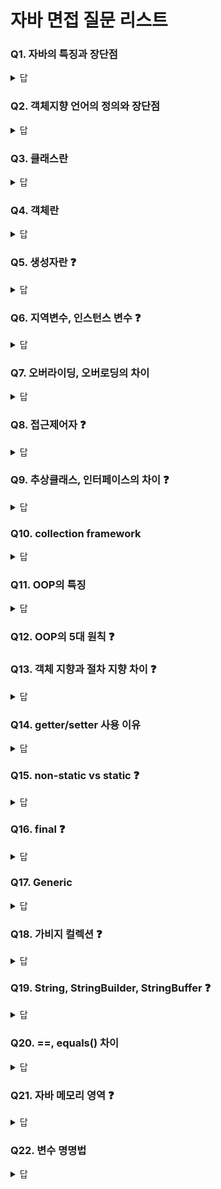 # 자바 면접 질문 리스트


### Q1. 자바의 특징과 장단점
<details>
  <summary>답</summary>
  <div>  
    <p>
	    자바는 이식성이 높고, 플랫폼에 종속적이지 않다는 특징을 가지고 있다. 또, 플랫폼에 종속적이지 않기 때문에 웹/모바일/임베디드 등 다양한 분야에 활용될 수 있다.
      <hr>
      장점은 이식성이 높고 JVM으로 실행되기 때문에 플랫폼 종속적이지 않은 점이며, 단점은 JVM으로 실행되기 때문에 실행 속도가 느리다는 점이다.      
	  </p>
  </div>
</details>
    
### Q2. 객체지향 언어의 정의와 장단점
<details>
  <summary>답</summary>
  <div>  
    <p>
      실제 세계의 객체를 정의하고, 그 객체 사이의 상호작용을 통해 프로그램 실행을 작성하도록 하는 언어
      <hr>
      재사용성이 높고, 유지보수성이 좋다는 장점이 있다. 절차지향언어와 비교했을 때 속도가 느리다는 단점이 있다.
	  </p>
  </div>
</details>
   
### Q3. 클래스란
<details>
  <summary>답</summary>
  <div>  
    <p>
      실제 세계에 존재하는 객체의 특성을 정의한 것으로, 객체의 설계도나 틀을 의미한다.
	  </p>
  </div>
</details>
   
### Q4. 객체란
<details>
  <summary>답</summary>
  <div>  
    <p>
      실제 세계에 존재하는 것들이다. TV, 컴퓨터, 책, 건물, 사람 등을 모두 객체라고 할 수 있다.
	  </p>
  </div>
</details>
   
### Q5. 생성자란 ❓
<details>
  <summary>답</summary>
  <div>  
    <p>
      객체를 생성하기 위한 초기화 함수
	  </p>
  </div>
</details>
   
### Q6. 지역변수, 인스턴스 변수 ❓
<details>
  <summary>답</summary>
  <div>  
    <p>
      지역 변수는 블록 내에서 선언된 변수로, 블록 내부에서만 유효하다.
	  </p>
  </div>
</details>
   
### Q7. 오버라이딩, 오버로딩의 차이
<details>
  <summary>답</summary>
  <div>  
    <p>
      오버라이딩은 상속 관계에서 부모의 메소드를 자식의 특성에 맞게 재정의 하는 것이다.<br>
      메소드의 이름, 리턴 타입, 매개변수 {개수, 타입, 순서)가 일치해야 하며,
      부모 메소드보다 접근 지정자는 크거나 같아야 하고, 부모보다 큰 예외는 처리할 수 없다.
      <hr>
      오버로딩은 이름이 같은 메소드를 다르게 기능하도록 여러 개 정의하는 것이다.<br>
      메소드의 이름이 같고, 매개변수가 다르면 된다. 단, 매개변수가 같고 리턴타입이 다른 경우는 오버로딩이 되지 않는다.
	  </p>
  </div>
</details>
   
### Q8. 접근제어자 ❓
<details>
  <summary>답</summary>
  <div>  
    <p>
      <h4> private </h4>
      private는 선언된 클래스 내부에서만 접근할 수 있다.
      <hr>
      <h4> protected </h4>
      protected는 선언된 클래스의 동일 패키지 내 다른 클래스에서도 접근할 수 있다. 타 패키지이더라도, 상속받은 자식 클래스라면 접근할 수 있다.
      <hr>
      <h4> default </h4>
      default는 선언된 클래스의 동일 패키지 내 다른 클래스에서도 접근할 수 있다.
      <hr>
      <h4> public </h4>
      public은 선언된 클래스 이외의 곳에서 모두 접근할 수 있다.
	  </p>
  </div>
</details>
   
### Q9. 추상클래스, 인터페이스의 차이 ❓
<details>
  <summary>답</summary>
  <div>  
    <p>
      추상클래스는 멤버 변수와 멤버 함수가 모두 선언만 되고 구현되지 않은 클래스이다. abstract 키워드를 사용하며, 클래스의 구현 틀을 지정하기 위해 사용한다.
      <hr>
      인터페이스는 멤버 변수와 멤버 함수가 모두 선언만 되고 구현되지 않은 클래스이다. interface 키워드로 정의하며, 클래스의 구현 구조를 지정하기 위해 사용한다.<br>
      인터페이스를 상속받은 클래스의 경우, 선언된 모든 메소드를 오버라이딩하여 구현해야한다.
	  </p>
  </div>
</details>
   
### Q10. collection framework
<details>
  <summary>답</summary>
  <div>  
    <p>
      List는 순서가 있는 데이터 집합으로, 데이터 중복이 허용된다. ArrayList, LinkedList등이 있다.
      <hr>
      Set은 순서가 없는 데이터 집합으로, 데이터 중복이 허용되지 않는다. HashSet, TreeSet등이 있다.
      <hr>
      Map은 Key와 Value로 이루어진 데이터 집합으로, Key값의 데이터 중복이 허용되지 않는다. HashMap, TreeMap 등이 있다.
	  </p>
  </div>
</details>

### Q11. OOP의 특징
<details>
  <summary>답</summary>
  <div>  
    <p>
      <h4> 추상화 </h4>
      추상화는 실제 객체들의 공통된 특성을 수집하여 정의하고 제거하는 과정이다. 클래스를 정의하는 것도 일종의 추상화 과정이다.
      <hr>
      <h4> 캡슐화 </h4>
      캡슐화는 외부에서 내부 데이터 구조를 알 수 없게 만드는 것이다. 캡슐처럼, 내부에 어떤 성분이 있는지, 내부 약의 색은 어떤 것인지 알 수 없게 한다.
      <hr>
      <h4> 정보은닉 </h4>
      캡슐화의 깊은 의미로, 외부에서 내부 데이터를 알수 없게 하는 것으로, 데이터를 보호하기 위한 것이다.
      <hr>
      <h4> 상속 </h4>
      상속은 기존 클래스의 필드, 메소드 등을 새로 만들어질 클래스가 모두 이어 받는 것이다. 이때 기존 클래스는 부모 클래스, 새로 만들어질 클래스는 자식 클래스라고 한다.<br>
      기존 코드를 재사용하여 코드 길이를 줄이고, 프로그램 코드의 재사용성을 높인다.
      <hr>
      <h4> 다형성 </h4>
      다형성은 같은 이름의 메소드를 다른 기능으로 사용할 수 있게 하는 것으로, 오버라이딩과 오버로딩이 있다.<br>
	  </p>
  </div>
</details>

### Q12. OOP의 5대 원칙 ❓
   
### Q13. 객체 지향과 절차 지향 차이 ❓
<details>
  <summary>답</summary>
  <div>  
    <p>
      객체 지향은 각 실제 존재하는 물체를 객체로 정의하여, 각 객체의 상호작용으로 프로그램이 실행되게 하는 것이다.
      <hr>
      절차 지향은 프로그램이 순서대로 실행되게 하는 것이다.
	  </p>
  </div>
</details>
   
### Q14. getter/setter 사용 이유
<details>
  <summary>답</summary>
  <div>  
    <p>
      캡슐화를 위해 사용한다.<br>
      클래스 내부 필드의 보호를 위해 private 키워드를 사용하여 접근을 제어한다. 이때, 공개 메소드를 통해 내부 필드에 접근할 수 있도록 지정한다. 이 공개 메소드가 getter, setter이다.
	  </p>
  </div>
</details>
   
### Q15. non-static vs static ❓
<details>
  <summary>답</summary>
  <div>  
    <p>
      static 키워드는 전역 선언 키워드이다.<br>
      static 키워드로 선언된 필드, 함수는 프로그램이 실행됨과 동시에 생성되며, 클래스 내부의 모든 필드, 함수들에 공유된다.
      <hr>
      static 키워드로 선언되지 않은 멤버는 프로그램 실행 중 생성 코드가 실행될 경우 생성되며, 선언된 클래스의 블록 내부에서만 공유된다.
	  </p>
  </div>
</details>
   
### Q16. final ❓
<details>
  <summary>답</summary>
  <div>  
    <p>
      final 키워드는 값을 변경할 수 없게 하는 키워드이다.<br>
      final 키워드를 붙여 선언한 필드는 상수가 되어 값을 변경할 수 없다.
	  </p>
  </div>
</details>
   
### Q17. Generic
<details>
  <summary>답</summary>
  <div>  
    <p>
      generic은 변수에 대한 일반화를 위한 키워드이다.<br>
      ArrayList<Integer>등으로 선언할 경우 정수형만 담길 수 있는 ArrayList가 되므로, 어떤 변수로도 선언하여 변환할 수 있도록 자바의 collection에 ArrayList<E>등으로 선언되어 있다.<br>
      이때 E가 generic 변수로, 변수를 일반화한 것이다. 해당 위치에는 모든 변수 타입이 올 수 있다.
	  </p>
  </div>
</details>

### Q18. 가비지 컬렉션 ❓
<details>
  <summary>답</summary>
  <div>  
    <p>
      Garbage Collection은 자바의 메모리를 관리해준다.<br>
      자바는 개발자로 하여금 메모리를 생성하게 하고, 반환하는 부담을 줄였다. 이에 생성된 메모리를 자동으로 제거해주는 역할을 하는 것이 GC이다.<BR>
      GC는 힙 영역에서 활동하며, 불시의 순간에 참조된 변수가 없는 메모리를 제거한다.
	  </p>
  </div>
</details>
   
### Q19. String, StringBuilder, StringBuffer ❓
<details>
  <summary>답</summary>
  <div>  
    <p>
      String은 문자열 클래스로, 문자열을 다룬다. 문자열 연산 시 기존 객체에 연산 내용이 적용되지 않고, 연산 결과로 항상 새로 클래스가 생성된다.
      <hr>
      StringBuilder는 문자열을 다루는 클래스로, 가변적이기 때문에 문자열 연산 시 기존 객체에 추가로 연산 결과가 저장된다.
      <hr>
      StringBuffer는 문자열을 다루는 클래스로, 어쩌구...
	  </p>
  </div>
</details>
   
### Q20. ==, equals() 차이
<details>
  <summary>답</summary>
  <div>  
    <p>
      ==는 데이터의 값을 비교하는 연산이고, equals()함수는 데이터의 주소에 저장된 값을 비교하는 연산이다.<br>
      String 클래스의 경우, ==연산 사용 시 클래스에 담긴 주소 값을 비교하게 되고 equals()함수로 비교 연산 수행 시 클래스 주소에 저장된 문자열을 비교한다.
	  </p>
  </div>
</details>
   
### Q21. 자바 메모리 영역 ❓
<details>
  <summary>답</summary>
  <div>  
    <p>
      Heap
      <hr>
      Stack
      <hr>
	  </p>
  </div>
</details>

### Q22. 변수 명명법
<details>
  <summary>답</summary>
  <div>  
    <p>
      카멜표기법은 단어의 첫 시작만 대문자로 적는 표기법이다. 이때 가장 처음의 문자 시작은 소문자로 시작한다.<br>
      예) setKoreanBrand
      <hr>
      스네이크표기법은 단어의 사이를 '_'로 잇는 방법이다. 이때 단어는 소문자로 표기한다.<br>
      예) set_korean_brand
      <hr>
	  </p>
  </div>
</details>
